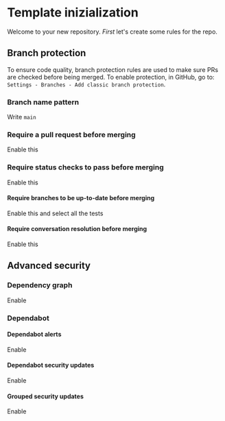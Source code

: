 # Template inizialization
Welcome to your new repository. *First* let's create some rules for the repo.

## Branch protection
To ensure code quality, branch protection rules are used to make sure PRs are checked before being merged. To enable protection, in GitHub, go to:
`Settings - Branches - Add classic branch protection`.

### Branch name pattern
Write `main`

### Require a pull request before merging 
Enable this

###  Require status checks to pass before merging 
Enable this

####  Require branches to be up-to-date before merging 
Enable this and select all the tests

####  Require conversation resolution before merging 
Enable this

## Advanced security

### Dependency graph
Enable

### Dependabot

#### Dependabot alerts
Enable

#### Dependabot security updates
Enable

####  Grouped security updates 
Enable

